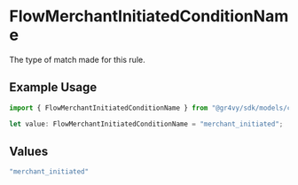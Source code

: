 # FlowMerchantInitiatedConditionName

The type of match made for this rule.

## Example Usage

```typescript
import { FlowMerchantInitiatedConditionName } from "@gr4vy/sdk/models/components";

let value: FlowMerchantInitiatedConditionName = "merchant_initiated";
```

## Values

```typescript
"merchant_initiated"
```